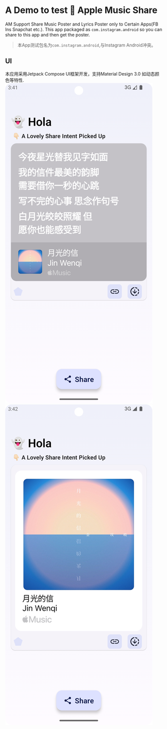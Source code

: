 # A Demo to test 🍎 Apple Music Share 

AM Support Share Music Poster and Lyrics Poster only to Certain Apps(FB Ins Snapchat etc.).
This app packaged as `com.instagram.android` so you can share to this app and then get the poster.
> 本App测试包名为`com.instagram.android`,与Instagram Android冲突。
## UI
本应用采用Jetpack Compose UI框架开发，支持Material Design 3.0 如动态颜色等特性.
![image1](./screenshots/Screenshot_20221126_154159.png)
![image2](./screenshots/Screenshot_20221126_154240.png)

